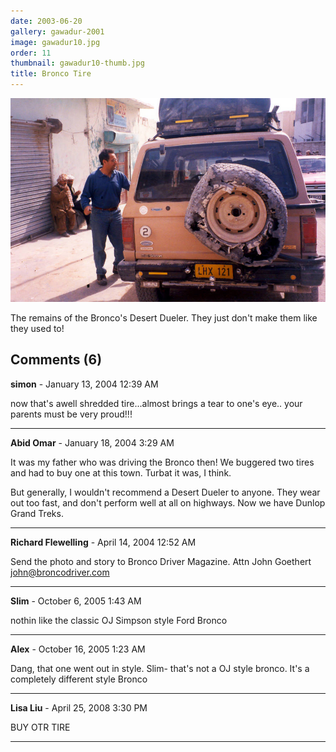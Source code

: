 ```yaml
---
date: 2003-06-20
gallery: gawadur-2001
image: gawadur10.jpg
order: 11
thumbnail: gawadur10-thumb.jpg
title: Bronco Tire
---
```


![Bronco Tire](./gawadur10.jpg)

The remains of the Bronco's Desert Dueler. They just don't make them like they used to!

<div id="comments">

## Comments (6)

**simon** - January 13, 2004 12:39 AM

now that's awell shredded tire...almost brings a tear to one's eye.. your parents must be very proud!!!

---

**Abid Omar** - January 18, 2004  3:29 AM

It was my father who was driving the Bronco then! We buggered two tires and had to buy one at this town. Turbat it was, I think.

But generally, I wouldn't recommend a Desert Dueler to anyone. They wear out too fast, and don't perform well at all on highways. Now we have Dunlop Grand Treks.

---

**Richard Flewelling** - April 14, 2004 12:52 AM

Send the photo and story to Bronco Driver Magazine. Attn John Goethert
john@broncodriver.com

---

**Slim** - October  6, 2005  1:43 AM

nothin like the classic OJ Simpson style Ford Bronco

---

**Alex** - October 16, 2005  1:23 AM

Dang, that one went out in style.
Slim- that's not a OJ style bronco. It's a completely different style Bronco

---

**Lisa Liu** - April 25, 2008  3:30 PM

BUY OTR TIRE

---

</div>
